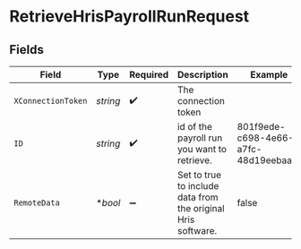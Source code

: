 # RetrieveHrisPayrollRunRequest


## Fields

| Field                                                        | Type                                                         | Required                                                     | Description                                                  | Example                                                      |
| ------------------------------------------------------------ | ------------------------------------------------------------ | ------------------------------------------------------------ | ------------------------------------------------------------ | ------------------------------------------------------------ |
| `XConnectionToken`                                           | *string*                                                     | :heavy_check_mark:                                           | The connection token                                         |                                                              |
| `ID`                                                         | *string*                                                     | :heavy_check_mark:                                           | id of the payroll run you want to retrieve.                  | 801f9ede-c698-4e66-a7fc-48d19eebaa4f                         |
| `RemoteData`                                                 | **bool*                                                      | :heavy_minus_sign:                                           | Set to true to include data from the original Hris software. | false                                                        |
